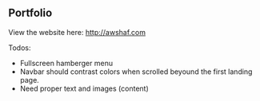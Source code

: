 ## Portfolio

View the website here: http://awshaf.com


Todos:
-   Fullscreen hamberger menu
-   Navbar should contrast colors when scrolled beyound the first landing page. 
-   Need proper text and images (content)
